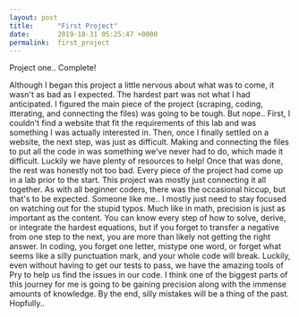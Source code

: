 ```yaml
---
layout: post
title:      "First Project"
date:       2019-10-31 05:25:47 +0000
permalink:  first_project
---
```


Project one.. Complete!

Although I began this project a little nervous about what was to come, it wasn't as bad as I expected. The hardest part was not what I had anticipated. I figured the main piece of the project (scraping, coding, itterating, and connecting the files) was going to be tough. But nope.. First, I couldn't find a website that fit the requirements of this lab and was something I was actually interested in. Then, once I finally settled on a website, the next step, was just as difficult. Making and connecting the files to put all the code in was something we've never had to do, which made it difficult. Luckily we have plenty of resources to help! Once that was done, the rest was honestly not too bad.  Every piece of the project had come up in a lab prior to the start. This project was mostly just connecting it all together. As with all beginner coders, there was the occasional hiccup, but that's to be expected. Someone like me.. I mostly just need to stay focused on watching out for the stupid typos. Much like in math, precision is just as important as the content. You can know every step of how to solve, derive, or integrate the hardest equations, but if you forget to transfer a negative from one step to the next, you are more than likely not getting the right answer. In coding, you forget one letter, mistype one word, or forget what seems like a silly punctuation mark, and your whole code will break. Luckily, even without having to get our tests to pass, we have the amazing tools of Pry to help us find the issues in our code. I think one of the biggest parts of this journey for me is going to be gaining precision along with the immense amounts of knowledge. By the end, silly mistakes will be a thing of the past. Hopfully.. 
